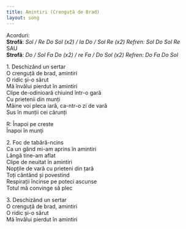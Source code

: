 ```yaml
---
title: Amintiri (Crenguță de Brad)
layout: song
---
```


Acorduri:  
**Strofă**: *Sol / Re Do Sol (x2) / la Do / Sol Re (x2) Refren: Sol Do Sol Re*  
SAU  
**Strofă**: *Do / Sol Fa Do (x2) / re Fa / Do Sol (x2) Refren: Do Fa Do Sol*  

1\. Deschizând un sertar  
O crenguță de brad, amintiri  
O ridic și-o sărut  
Mă învălui pierdut în amintiri  
Clipe de-odinioară chiuind într-o gară  
Cu prietenii din munți  
Mâine voi pleca iară, ca-ntr-o zi de vară  
Sus în munții cei cărunți  

R: Înapoi pe creste  
Înapoi în munți  

2\. Foc de tabără-ncins  
Ca un gând mi-am aprins în amintiri  
Lângă tine-am aflat  
Clipe de neuitat în amintiri  
Nopțile de vară cu prieteni din țară  
Toți cântând și povestind  
Respirații încinse pe poteci ascunse  
Totul mă convinge să plec  

3\. Deschizând un sertar  
O crenguță de brad, amintiri  
O ridic și-o sărut  
Mă învălui pierdut în amintiri  
